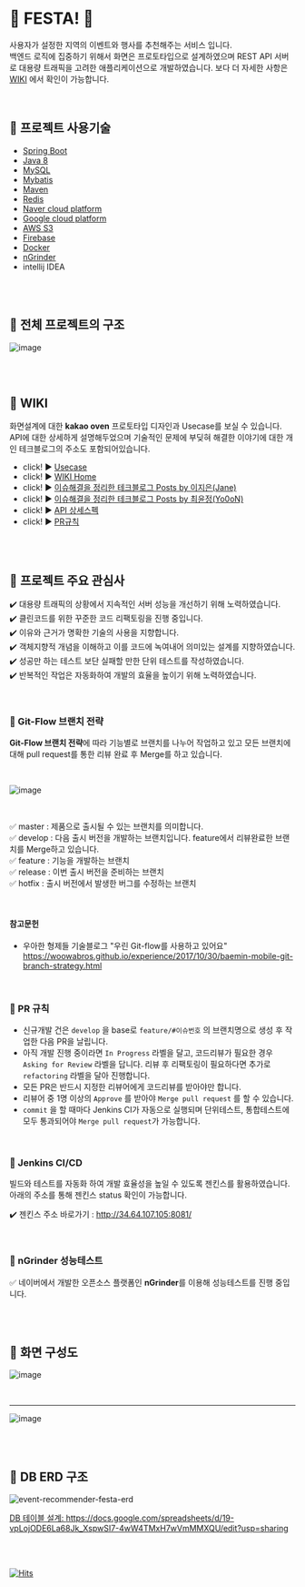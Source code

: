 # :ferris_wheel: FESTA! :ferris_wheel:

사용자가 설정한 지역의 이벤트와 행사를 추천해주는 서비스 입니다.    
백엔드 로직에 집중하기 위해서 화면은 프로토타입으로 설계하였으며 
REST API 서버로 대용량 트래픽을 고려한 애플리케이션으로 개발하였습니다. 
보다 더 자세한 사항은 [WIKI](https://github.com/f-lab-edu/event-recommender-festa/wiki) 에서 확인이 가능합니다.

<br>

##  :rocket: 프로젝트 사용기술 
- [Spring Boot](https://docs.spring.io/spring-boot/docs/current/reference/htmlsingle)
- [Java 8](https://docs.oracle.com/javase/8/docs/api/)
- [MySQL](https://dev.mysql.com/doc/refman/8.0/en/)
- [Mybatis](https://mybatis.org/mybatis-3/)
- [Maven](http://maven.apache.org/guides/index.html)
- [Redis](https://redis.io/documentation)
- [Naver cloud platform](https://docs.ncloud.com/ko/)
- [Google cloud platform](https://cloud.google.com/docs/?_ga=2.222206936.-1398242313.1619252670)
- [AWS S3](https://docs.aws.amazon.com/index.html?nc2=h_ql_doc_do_v)
- [Firebase](https://firebase.google.com/docs)
- [Docker](https://www.docker.com/)
- [nGrinder](http://naver.github.io/ngrinder/)
- intellij IDEA

<br>
<br>

##  :rocket: 전체 프로젝트의 구조

![image](https://user-images.githubusercontent.com/58355531/109328559-e8bf1400-789c-11eb-8a47-5db63e8d2c3d.png)

<br>
<br>

##  :rocket: WIKI

화면설계에 대한 **kakao oven** 프로토타입 디자인과 Usecase를 보실 수 있습니다.
API에 대한 상세하게 설명해두었으며 기술적인 문제에 부딪혀 해결한 이야기에 대한 개인 테크블로그의 주소도 포함되어있습니다.

 - click! :arrow_forward: [Usecase](https://github.com/f-lab-edu/event-recommender-festa/wiki/Usecase)
 - click! :arrow_forward: [WIKI Home](https://github.com/f-lab-edu/event-recommender-festa/wiki)
 - click! :arrow_forward: [이슈해결을 정리한 테크블로그 Posts by 이지은(Jane)](https://github.com/f-lab-edu/event-recommender-festa/wiki/%EC%9D%B4%EC%8A%88%ED%95%B4%EA%B2%B0-%EB%B8%94%EB%A1%9C%EA%B7%B8-Posts-by-%EC%9D%B4%EC%A7%80%EC%9D%80(Jane))
 - click! :arrow_forward: [이슈해결을 정리한 테크블로그 Posts by 최윤정(Yo0oN)](https://github.com/f-lab-edu/event-recommender-festa/wiki/%EC%9D%B4%EC%8A%88%ED%95%B4%EA%B2%B0-%EB%B8%94%EB%A1%9C%EA%B7%B8-Posts-by-%EC%B5%9C%EC%9C%A4%EC%A0%95(Yo0oN))
 - click! :arrow_forward: [API 상세스펙](https://github.com/f-lab-edu/event-recommender-festa/wiki#%EC%83%81%EC%84%B8-api-%EC%8A%A4%ED%8E%99-%EB%B0%94%EB%A1%9C%EA%B0%80%EA%B8%B0)
 - click! :arrow_forward: [PR규칙](https://github.com/f-lab-edu/event-recommender-festa/wiki#pr-%EA%B7%9C%EC%B9%99)
 
<br>
<br>

##  :rocket: 프로젝트 주요 관심사

:heavy_check_mark: 대용량 트래픽의 상황에서 지속적인 서버 성능을 개선하기 위해 노력하였습니다.    
:heavy_check_mark: 클린코드를 위한 꾸준한 코드 리팩토링을 진행 중입니다.      
:heavy_check_mark: 이유와 근거가 명확한 기술의 사용을 지향합니다.    
:heavy_check_mark: 객체지향적 개념을 이해하고 이를 코드에 녹여내어 의미있는 설계를 지향하였습니다.    
:heavy_check_mark: 성공만 하는 테스트 보단 실패할 만한 단위 테스트를 작성하였습니다.    
:heavy_check_mark: 반복적인 작업은 자동화하여 개발의 효율을 높이기 위해 노력하였습니다.      

<br>

### :diamond_shape_with_a_dot_inside: Git-Flow 브랜치 전략

**Git-Flow 브랜치 전략**에 따라 기능별로 브랜치를 나누어 작업하고 있고 
모든 브랜치에 대해 pull request를 통한 리뷰 완료 후 Merge를 하고 있습니다.

<br>

![image](https://user-images.githubusercontent.com/58355531/116788139-01d58280-aae3-11eb-9c97-337003b95fea.png)

<br>

:white_check_mark: master : 제품으로 출시될 수 있는 브랜치를 의미합니다.     
:white_check_mark: develop : 다음 출시 버전을 개발하는 브랜치입니다. feature에서 리뷰완료한 브랜치를 Merge하고 있습니다.    
:white_check_mark: feature : 기능을 개발하는 브랜치    
:white_check_mark: release : 이번 출시 버전을 준비하는 브랜치    
:white_check_mark: hotfix : 출시 버전에서 발생한 버그를 수정하는 브랜치    

<br>

#### 참고문헌
- 우아한 형제들 기술블로그 "우린 Git-flow를 사용하고 있어요"   
<https://woowabros.github.io/experience/2017/10/30/baemin-mobile-git-branch-strategy.html>

<br>

### :diamond_shape_with_a_dot_inside: PR 규칙

- 신규개발 건은 `develop` 을 base로 `feature/#이슈번호` 의 브랜치명으로 생성 후 작업한 다음 PR을 날립니다.
- 아직 개발 진행 중이라면 `In Progress` 라벨을 달고, 코드리뷰가 필요한 경우 `Asking for Review` 라벨을 답니다. 리뷰 후 리팩토링이 필요하다면 추가로 `refactoring` 라벨을 달아 진행합니다.
- 모든 PR은 반드시 지정한 리뷰어에게 코드리뷰를 받아야만 합니다. 
- 리뷰어 중 1명 이상의 `Approve` 를 받아야 `Merge pull request` 를 할 수 있습니다.
- `commit` 을 할 때마다 Jenkins CI가 자동으로 실행되며 단위테스트, 통합테스트에 모두 통과되어야 `Merge pull request`가 가능합니다.

<br>

### :diamond_shape_with_a_dot_inside: Jenkins CI/CD

빌드와 테스트를 자동화 하여 개발 효율성을 높일 수 있도록 젠킨스를 활용하였습니다. 
아래의 주소를 통해 젠킨스 status 확인이 가능합니다.

:heavy_check_mark: 젠킨스 주소 바로가기 : <http://34.64.107.105:8081/>

<br>

### :diamond_shape_with_a_dot_inside: nGrinder 성능테스트

:white_check_mark: 네이버에서 개발한 오픈소스 플랫폼인 **nGrinder**를 이용해 성능테스트를 진행 중입니다.

<br>
<br>

##  :rocket: 화면 구성도

![image](https://user-images.githubusercontent.com/58355531/109332890-15c1f580-78a2-11eb-9596-eadf94a1ac10.png)

<br>

___


![image](https://user-images.githubusercontent.com/58355531/109332798-f6c36380-78a1-11eb-9283-92796a76ade2.png)

<br>
<br>

##  :rocket: DB ERD 구조

![event-recommender-festa-erd](https://user-images.githubusercontent.com/53729311/104211019-e896c080-5476-11eb-8dbc-183656873e5e.jpg)

[DB 테이블 설계:  ](https://docs.google.com/spreadsheets/d/19-vpLojODE6La68Jk_XspwSI7-4wW4TMxH7wVmMMXQU/edit?usp=sharing)<https://docs.google.com/spreadsheets/d/19-vpLojODE6La68Jk_XspwSI7-4wW4TMxH7wVmMMXQU/edit?usp=sharing>

<br>
<br>

[![Hits](https://hits.seeyoufarm.com/api/count/incr/badge.svg?url=https%3A%2F%2Fgithub.com%2Ff-lab-edu%2Fevent-recommender-festa&count_bg=%2379C83D&title_bg=%23555555&icon=&icon_color=%23E7E7E7&title=hits&edge_flat=false)](https://hits.seeyoufarm.com)

